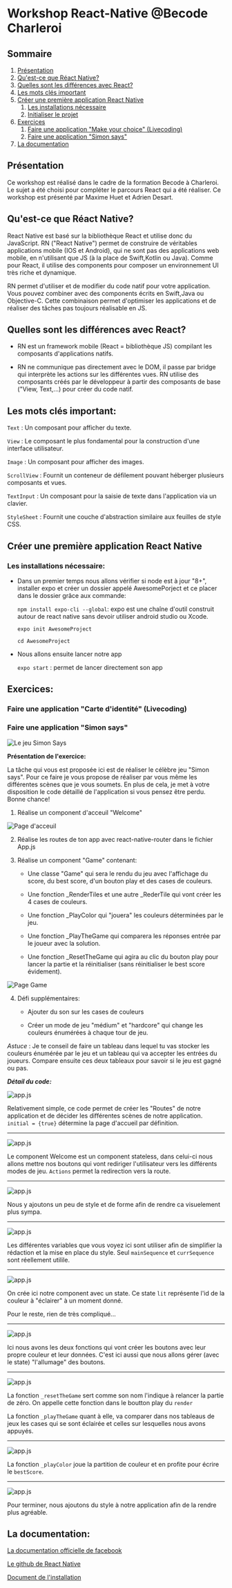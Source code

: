 # Workshop React-Native @Becode Charleroi

## Sommaire
1. [Présentation](#présentation)
2. [Qu'est-ce que Réact Native?](#quest-ce-que-réact-native)
3. [Quelles sont les différences avec React?](#quelles-sont-les-différences-avec-react)
4. [Les mots clés important](#les-mots-clés-important)
5. [Créer une première application React Native](#créer-une-première-application-react-native)
    1. [Les installations nécessaire](#les-installations-nécessaire)
    2. [Initialiser le projet](#initialiser-le-projet)
6. [Exercices](#exercices)
    1. [Faire une application "Make your choice" (Livecoding)](#faire-une-application-make-your-choice-Livecoding)
    2. [Faire une application "Simon says"](#faire-une-application-simon-says)
7. [La documentation](#la-documentation)


## Présentation

Ce workshop est réalisé dans le cadre de la formation Becode à Charleroi. Le sujet a été choisi pour compléter le parcours React qui a été réaliser. Ce workshop est présenté par Maxime Huet et Adrien Desart. 

## Qu'est-ce que Réact Native?

React Native est basé sur la bibliothèque React et utilise donc du JavaScript. RN ("React Native") permet de construire de véritables applications mobile (IOS et Android), qui ne sont pas des applications web mobile, en n'utilisant que JS (à la place de Swift,Kotlin ou Java). Comme pour React, il utilise des components pour composer un environnement UI très riche et dynamique. 

RN permet d'utiliser et de modifier du code natif pour votre application. Vous pouvez combiner avec des components écrits en Swift,Java ou Objective-C. Cette combinaison permet d'optimiser les applications et de réaliser des tâches pas toujours réalisable en JS.

## Quelles sont les différences avec React? 

* RN est un framework mobile (React = bibliothèque JS) compilant les composants d'applications natifs.

* RN ne communique pas directement avec le DOM, il passe par bridge qui interprète les actions sur les différentes vues. RN utilise des composants créés par le développeur à partir des composants de base ("View, Text,...) pour créer du code natif.

## Les mots clés important:

`Text` : Un composant pour afficher du texte.

`View` : Le composant le plus fondamental pour la construction d'une interface utilisateur.

`Image` : Un composant pour afficher des images.

`ScrollView` : Fournit un conteneur de défilement pouvant héberger plusieurs composants et vues.

`TextInput` : Un composant pour la saisie de texte dans l'application via un clavier.

`StyleSheet` : Fournit une couche d'abstraction similaire aux feuilles de style CSS.


## Créer une première application React Native
### Les installations nécessaire:

- Dans un premier temps nous allons vérifier si node est à jour "8+", installer expo et créer un dossier appelé AwesomePorject et ce placer dans le dossier grâce aux commande: 

  ```npm install expo-cli --global```: expo est une chaîne d'outil construit autour de react native sans devoir utiliser android studio ou Xcode.

	```expo init AwesomeProject``` 

	```cd AwesomeProject```

- Nous allons ensuite lancer notre app

	```expo start``` : permet de lancer directement son app




## Exercices:

### Faire une application "Carte d'identité" (Livecoding)

### Faire une application "Simon says"

![Le jeu Simon Says](./imageTuto/SimonDemo.gif)

**Présentation de l'exercice:** 

La tâche qui vous est proposée ici est de réaliser le célèbre jeu "Simon says". Pour ce faire je vous propose de réaliser par vous même les différentes scènes que je vous soumets. En plus de cela, je met à votre disposition le code détaillé de l'application si vous pensez être perdu. Bonne chance! 

1. Réalise un component d'acceuil "Welcome" 

![Page d'acceuil](./imageTuto/accueilSimonR.png)

2. Réalise les routes de ton app avec react-native-router dans le fichier App.js

3. Réalise un component "Game" contenant: 

    * Une classe "Game" qui sera le rendu du jeu avec l'affichage du score, du best score, d'un bouton play et des cases de couleurs.

    * Une fonction _RenderTiles et une autre _RederTile qui vont créer les 4 cases de couleurs.

    * Une fonction _PlayColor qui "jouera" les couleurs déterminées par le jeu.

    * Une fonction _PlayTheGame qui comparera les réponses entrée par le joueur avec la solution.

    * Une fonction _ResetTheGame qui agira au clic du bouton play pour lancer la partie et la réinitialiser (sans réinitialiser le best score évidement).

![Page Game](./imageTuto/originalGameR.png)

4. Défi supplémentaires: 

    * Ajouter du son sur les cases de couleurs

    * Créer un mode de jeu "médium" et "hardcore" qui change les couleurs énumérées à chaque tour de jeu.

*Astuce* : Je te conseil de faire un tableau dans lequel tu vas stocker les couleurs énumérée par le jeu et un tableau qui va accepter les entrées du joueurs. Compare ensuite ces deux tableaux pour savoir si le jeu est gagné ou pas.

**_Détail du code:_**

![app.js](./imageTuto/appjs.png)

Relativement simple, ce code permet de créer les "Routes" de notre application et de décider les différentes scènes de notre application. `initial = {true}` détermine la page d'accueil par définition. 

---

![app.js](./imageTuto/welcomejs.png)

Le component Welcome est un component stateless, dans celui-ci nous allons mettre nos boutons qui vont rediriger l'utilisateur vers les différents modes de jeu. `Actions` permet la redirection vers la route. 

---

![app.js](./imageTuto/stylewelcomejs.png)

Nous y ajoutons un peu de style et de forme afin de rendre ca visuelement plus sympa.

---

![app.js](./imageTuto/game1.png)

Les différentes variables que vous voyez ici sont utiliser afin de simplifier la rédaction et la mise en place du style. Seul `mainSequence` et `currSequence` sont réellement utilile.

---

![app.js](./imageTuto/game2.png)

On crée ici notre component avec un state. Ce state `lit` représente l'id de la couleur à "éclairer" à un moment donné.

Pour le reste, rien de très compliqué...

---

![app.js](./imageTuto/game5.png)

Ici nous avons les deux fonctions qui vont créer les boutons avec leur propre couleur et leur données. C'est ici aussi que nous allons gérer (avec le state) "l'allumage" des boutons.

---

![app.js](./imageTuto/game3.png)
 
La fonction `_resetTheGame` sert comme son nom l'indique à relancer la partie de zéro. On appelle cette fonction dans le boutton play du `render`

La fonction `_playTheGame` quant à elle, va  comparer dans nos tableaus de jeux les cases qui se sont éclairée et celles sur lesquelles nous avons appuyés. 

---

![app.js](./imageTuto/game4.png)

La fonction `_playColor` joue la partition de couleur et en profite pour écrire le `bestScore`.

---

![app.js](./imageTuto/game6.png)

Pour terminer, nous ajoutons du style à notre application afin de la rendre plus agréable.

## La documentation:

[La documentation officielle de facebook](https://facebook.github.io/react-native/)

[Le github de React Native](https://github.com/facebook/react-native)

[Document de l'installation](https://docs.nativebase.io/docs/GetStarted.html)